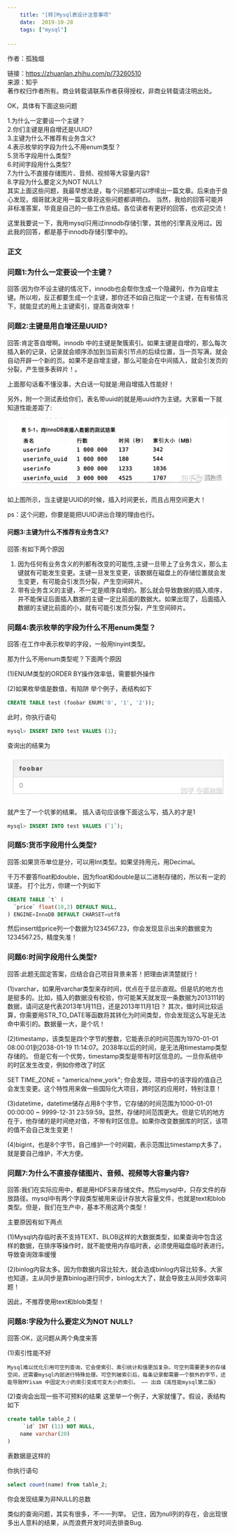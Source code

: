 ```yaml
---
    title: "[转]Mysql表设计注意事项"
    date:  2019-10-28 
    tags: ["mysql"]
    
---
```


作者：孤独烟

链接：https://zhuanlan.zhihu.com/p/73260510  
来源：知乎  
著作权归作者所有。商业转载请联系作者获得授权，非商业转载请注明出处。  
 

OK，具体有下面这些问题

1.为什么一定要设一个主键？  
2.你们主键是用自增还是UUID?  
3.主键为什么不推荐有业务含义?  
4.表示枚举的字段为什么不用enum类型？  
5.货币字段用什么类型?    
6.时间字段用什么类型?   
7.为什么不直接存储图片、音频、视频等大容量内容?   
8.字段为什么要定义为NOT NULL?   
其实上面这些问题，我最早想法是，每个问题都可以啰嗦出一篇文章。后来由于良心发现，烟哥就决定用一篇文章将这些问题都讲明白。 当然，我给的回答可能并非标准答案，毕竟是自己的一些工作总结。各位读者有更好的回答，也欢迎交流！

这里我要说一下，我用mysql只用过innodb存储引擎，其他的引擎真没用过。因此我的回答，都是基于innodb存储引擎中的。

### 正文

### 问题1:为什么一定要设一个主键？
    
回答:因为你不设主键的情况下，innodb也会帮你生成一个隐藏列，作为自增主键。所以啦，反正都要生成一个主键，那你还不如自己指定一个主键，在有些情况下，就能显式的用上主键索引，提高查询效率！

    

### 问题2:主键是用自增还是UUID?
    
回答:肯定答自增啊。innodb 中的主键是聚簇索引。如果主键是自增的，那么每次插入新的记录，记录就会顺序添加到当前索引节点的后续位置，当一页写满，就会自动开辟一个新的页。如果不是自增主键，那么可能会在中间插入，就会引发页的分裂，产生很多表碎片！。

上面那句话看不懂没事，大白话一句就是:用自增插入性能好！

另外，附一个测试表给你们，表名带uuid的就是用uuid作为主键。大家看一下就知道性能差距了:

![mysql表注意01.jpg](/mysql表注意01.jpg)

如上图所示，当主键是UUID的时候，插入时间更长，而且占用空间更大！  

ps：这个问题，你要是能把UUID讲出合理的理由也行。


#### 问题3:主键为什么不推荐有业务含义?

回答:有如下两个原因

1. 因为任何有业务含义的列都有改变的可能性,主键一旦带上了业务含义，那么主键就有可能发生变更。主键一旦发生变更，该数据在磁盘上的存储位置就会发生变更，有可能会引发页分裂，产生空间碎片。
2. 带有业务含义的主键，不一定是顺序自增的。那么就会导致数据的插入顺序，并不能保证后面插入数据的主键一定比前面的数据大。如果出现了，后面插入数据的主键比前面的小，就有可能引发页分裂，产生空间碎片。


### 问题4:表示枚举的字段为什么不用enum类型？

回答:在工作中表示枚举的字段，一般用tinyint类型。


那为什么不用enum类型呢？下面两个原因

(1)ENUM类型的ORDER BY操作效率低，需要额外操作

(2)如果枚举值是数值，有陷阱 举个例子，表结构如下

```sql
CREATE TABLE test (foobar ENUM('0', '1', '2'));
```
此时，你执行语句

```sql
mysql> INSERT INTO test VALUES (1);
```
查询出的结果为

![mysql表注意02.jpg](/mysql表注意02.jpg)

就产生了一个坑爹的结果。 插入语句应该像下面这么写，插入的才是1

```sql
mysql> INSERT INTO test VALUES (`1`);
```

### 问题5:货币字段用什么类型?

回答:如果货币单位是分，可以用Int类型。如果坚持用元，用Decimal。


千万不要答float和double，因为float和double是以二进制存储的，所以有一定的误差。 打个比方，你建一个列如下

```sql
CREATE TABLE `t` (
  `price` float(10,2) DEFAULT NULL,
) ENGINE=InnoDB DEFAULT CHARSET=utf8
```
然后insert给price列一个数据为1234567.23，你会发现显示出来的数据变为1234567.25，精度失准！

### 问题6:时间字段用什么类型?

回答:此题无固定答案，应结合自己项目背景来答！把理由讲清楚就行！


(1)varchar，如果用varchar类型来存时间，优点在于显示直观。但是坑的地方也是挺多的。比如，插入的数据没有校验，你可能某天就发现一条数据为2013111的数据，请问这是代表2013年1月11日，还是2013年11月1日？ 其次，做时间比较运算，你需要用STR_TO_DATE等函数将其转化为时间类型，你会发现这么写是无法命中索引的。数据量一大，是个坑！

(2)timestamp，该类型是四个字节的整数，它能表示的时间范围为1970-01-01 08:00:01到2038-01-19 11:14:07。2038年以后的时间，是无法用timestamp类型存储的。 但是它有一个优势，timestamp类型是带有时区信息的。一旦你系统中的时区发生改变，例如你修改了时区

SET TIME_ZONE = "america/new_york";
你会发现，项目中的该字段的值自己会发生变更。这个特性用来做一些国际化大项目，跨时区的应用时，特别注意！

(3)datetime，datetime储存占用8个字节，它存储的时间范围为1000-01-01 00:00:00 ~ 9999-12-31 23:59:59。显然，存储时间范围更大。但是它坑的地方在于，他存储的是时间绝对值，不带有时区信息。如果你改变数据库的时区，该项的值不会自己发生变更！

(4)bigint，也是8个字节，自己维护一个时间戳，表示范围比timestamp大多了，就是要自己维护，不大方便。


### 问题7:为什么不直接存储图片、音频、视频等大容量内容?

回答:我们在实际应用中，都是用HDFS来存储文件。然后mysql中，只存文件的存放路径。mysql中有两个字段类型被用来设计存放大容量文件，也就是text和blob类型。但是，我们在生产中，基本不用这两个类型！

主要原因有如下两点

(1)Mysql内存临时表不支持TEXT、BLOB这样的大数据类型，如果查询中包含这样的数据，在排序等操作时，就不能使用内存临时表，必须使用磁盘临时表进行。导致查询效率缓慢

(2)binlog内容太多。因为你数据内容比较大，就会造成binlog内容比较多。大家也知道，主从同步是靠binlog进行同步，binlog太大了，就会导致主从同步效率问题！

因此，不推荐使用text和blob类型！

### 问题8:字段为什么要定义为NOT NULL?

回答:OK，这问题从两个角度来答

(1)索引性能不好

    Mysql难以优化引用可空列查询，它会使索引、索引统计和值更加复杂。可空列需要更多的存储空间，还需要mysql内部进行特殊处理。可空列被索引后，每条记录都需要一个额外的字节，还能导致MYisam 中固定大小的索引变成可变大小的索引。 —— 出自《高性能mysql第二版》
      
(2)查询会出现一些不可预料的结果 这里举一个例子，大家就懂了。假设，表结构如下
```sql
create table table_2 (
     `id` INT (11) NOT NULL,
    name varchar(20)
)
```
表数据是这样的


你执行语句

```sql
select count(name) from table_2;
```
你会发现结果为非NULL的总数

类似的查询问题，其实有很多，不一一列举。 记住，因为null列的存在，会出现很多出人意料的结果，从而浪费开发时间去排查Bug.
